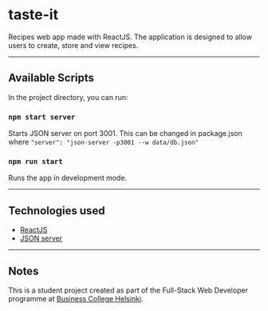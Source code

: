 # taste-it

Recipes web app made with ReactJS. The application is designed to allow users to create, store and view recipes.

---

## Available Scripts

In the project directory, you can run:

### `npm start server`

Starts JSON server on port 3001. This can be changed in package.json where `"server": "json-server -p3001 --w data/db.json"`

### `npm run start`

Runs the app in development mode.

---

## Technologies used

- [ReactJS](https://reactjs.org/)
- [JSON server](https://www.npmjs.com/package/json-server)

---

## Notes

This is a student project created as part of the Full-Stack Web Developer programme at [Business College Helsinki](https://en.bc.fi/).
